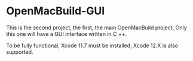 # OpenMacBuild-GUI

This is the second project, the first, the main OpenMacBuild project, Only this one will have a GUI interface written in C ++.


To be fully functional, Xcode 11.7 must be installed, Xcode 12.X is also supported.
